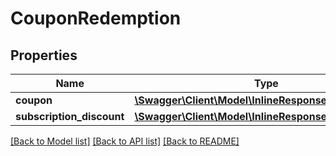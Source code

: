 # CouponRedemption

## Properties
Name | Type | Description | Notes
------------ | ------------- | ------------- | -------------
**coupon** | [**\Swagger\Client\Model\InlineResponse20012Content**](InlineResponse20012Content.md) |  | [optional] 
**subscription_discount** | [**\Swagger\Client\Model\InlineResponse20028**](InlineResponse20028.md) |  | [optional] 

[[Back to Model list]](../README.md#documentation-for-models) [[Back to API list]](../README.md#documentation-for-api-endpoints) [[Back to README]](../README.md)


